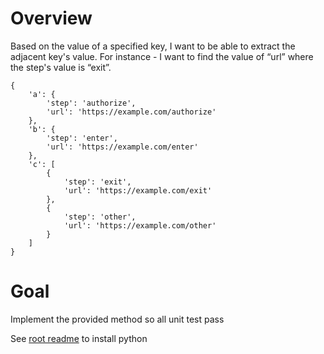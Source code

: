 # Overview

Based on the value of a specified key, I want to be able to extract the adjacent key's value. For instance - I want to find the value of “url” where the step's value is “exit”. 

```
{
    'a': {
        'step': 'authorize',
        'url': 'https://example.com/authorize'
    },
    'b': {
        'step': 'enter',
        'url': 'https://example.com/enter'
    },
    'c': [
        {
            'step': 'exit',
            'url': 'https://example.com/exit'
        },
        {
            'step': 'other',
            'url': 'https://example.com/other'
        }
    ]    
}
```
# Goal

Implement the provided method so all unit test pass

See [root readme](../../README.md) to install python
